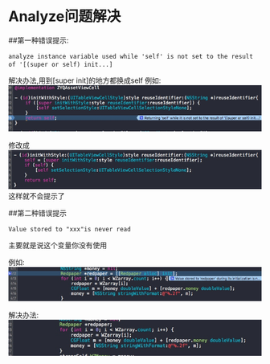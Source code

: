 # Analyze问题解决

##第一种错误提示:

```
analyze instance variable used while 'self' is not set to the result of '[(super or self) init...]
```

解决办法,用到[super init]的地方都换成self
例如:
![](media/14643174495791/14643178561879.jpg)

修改成
![](media/14643174495791/14643179030130.jpg)
这样就不会提示了


##第二种错误提示
```
Value stored to "xxx"is never read
```
主要就是说这个变量你没有使用

例如:
![](media/14643174495791/14643256516704.jpg)

解决办法:
![](media/14643174495791/14643257311622.jpg)



